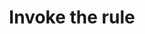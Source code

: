 ---
title: Invoke the rule
redirect_to:
  - https://www.ibm.com/support/knowledgecenter/SS7P7S_ind/watson-assistant-solutions/knowledge/create-rule.html
---